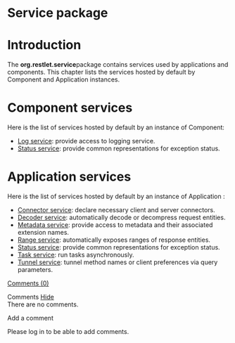 Service package
===============

Introduction
============

The **org.restlet.service**package contains services used by
applications and components. This chapter lists the services hosted by
default by Component and Application instances.

Component services
==================

Here is the list of services hosted by default by an instance of
Component:

-   [Log
    service](http://web.archive.org/web/20100925002429/http://wiki.restlet.org/docs_2.0/13-restlet/27-restlet/331-restlet/201-restlet.html "Log service"):
    provide access to logging service.
-   [Status
    service](http://web.archive.org/web/20100925002429/http://wiki.restlet.org/docs_2.0/13-restlet/27-restlet/331-restlet/202-restlet.html "Status service"):
    provide common representations for exception status.

Application services
====================

Here is the list of services hosted by default by an instance of
Application :

-   [Connector
    service](http://web.archive.org/web/20100925002429/http://wiki.restlet.org/docs_2.0/13-restlet/27-restlet/331-restlet/203-restlet.html "Connector service"):
    declare necessary client and server connectors.
-   [Decoder
    service](http://web.archive.org/web/20100925002429/http://wiki.restlet.org/docs_2.0/13-restlet/27-restlet/331-restlet/204-restlet.html "Decoder service"):
    automatically decode or decompress request entities.
-   [Metadata
    service](http://web.archive.org/web/20100925002429/http://wiki.restlet.org/docs_2.0/13-restlet/27-restlet/331-restlet/205-restlet.html "Metadata service"):
    provide access to metadata and their associated extension names.
-   [Range
    service](http://web.archive.org/web/20100925002429/http://wiki.restlet.org/docs_2.0/13-restlet/27-restlet/331-restlet/208-restlet.html "Range service"):
    automatically exposes ranges of response entities.
-   [Status
    service](http://web.archive.org/web/20100925002429/http://wiki.restlet.org/docs_2.0/13-restlet/27-restlet/331-restlet/202-restlet.html "Status service"):
    provide common representations for exception status.
-   [Task
    service](http://web.archive.org/web/20100925002429/http://wiki.restlet.org/docs_2.0/13-restlet/27-restlet/331-restlet/206-restlet.html "Task service"):
    run tasks asynchronously.
-   [Tunnel
    service](http://web.archive.org/web/20100925002429/http://wiki.restlet.org/docs_2.0/13-restlet/27-restlet/331-restlet/207-restlet.html "Tunnel service"):
    tunnel method names or client preferences via query parameters.

[Comments
(0)](http://web.archive.org/web/20100925002429/http://wiki.restlet.org/docs_2.0/13-restlet/27-restlet/331-restlet.html#)

Comments
[Hide](http://web.archive.org/web/20100925002429/http://wiki.restlet.org/docs_2.0/13-restlet/27-restlet/331-restlet.html#)
\
There are no comments.

Add a comment

Please log in to be able to add comments.
